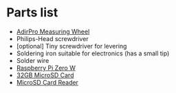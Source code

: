 
# Parts list

- [AdirPro Measuring Wheel](https://www.amazon.com/AdirPro-Distance-Measuring-Commercial-Feet-Inch/dp/B0156WY3SG)
- Philips-Head screwdriver
- [optional] Tiny screwdriver for levering
- Soldering iron suitable for electronics (has a small tip)
- Solder wire
- [Raspberry Pi Zero W](https://www.adafruit.com/product/3400)
- [32GB MicroSD Card](https://www.amazon.com/gp/product/B06XWN9Q99/)
- [MicroSD Card Reader](https://www.amazon.com/gp/product/B00OJ5WBUE/)

